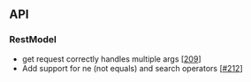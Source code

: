 ## API
### RestModel
* get request correctly handles multiple args [[209](https://github.com/quantmind/lux/pull/209)]
* Add support for ne (not equals) and search operators  [[#212](https://github.com/quantmind/lux/pull/212)]